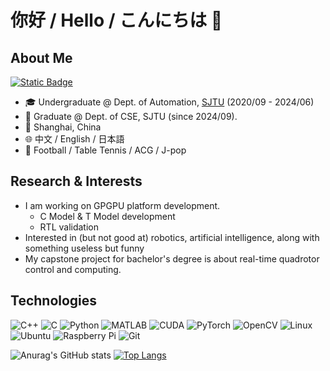 # 你好 / Hello / こんにちは 👋

## About Me
[![Static Badge](https://img.shields.io/badge/blog-%40LeightonWang-blue)](https://leightonwang.github.io)
- 🎓 Undergraduate @ Dept. of Automation, [SJTU](https://en.sjtu.edu.cn/) (2020/09 - 2024/06)
- 🔭 Graduate @ Dept. of CSE, SJTU (since 2024/09).
- 📍 Shanghai, China
- 🌐 中文 / English / 日本語
- 🎪 Football / Table Tennis / ACG / J-pop

## Research & Interests
- I am working on GPGPU platform development.
  - C Model & T Model development
  - RTL validation
- Interested in (but not good at) robotics, artificial intelligence, along with something useless but funny
- My capstone project for bachelor's degree is about real-time quadrotor control and computing.

## Technologies
![C++](https://img.shields.io/static/v1?style=for-the-badge&message=C%2B%2B&color=00599C&logo=C%2B%2B&logoColor=FFFFFF&label=)
![C](https://img.shields.io/badge/c-%2300599C.svg?style=for-the-badge&logo=c&logoColor=white)
![Python](https://img.shields.io/static/v1?style=for-the-badge&message=Python&color=3776AB&logo=Python&logoColor=FFFFFF&label=)
![MATLAB](https://img.shields.io/static/v1?style=for-the-badge&message=MATLAB&color=0076A8&logo=MATLAB&logoColor=FFFFFF&label=)
![CUDA](https://img.shields.io/badge/cuda-000000.svg?style=for-the-badge&logo=nVIDIA&logoColor=green)
![PyTorch](https://img.shields.io/static/v1?style=for-the-badge&message=PyTorch&color=EE4C2C&logo=PyTorch&logoColor=FFFFFF&label=)
![OpenCV](https://img.shields.io/static/v1?style=for-the-badge&message=OpenCV&color=5C3EE8&logo=OpenCV&logoColor=FFFFFF&label=)
![Linux](https://img.shields.io/badge/Linux-FCC624?style=for-the-badge&logo=linux&logoColor=black)
![Ubuntu](https://img.shields.io/badge/Ubuntu-E95420?style=for-the-badge&logo=ubuntu&logoColor=white)
![Raspberry Pi](https://img.shields.io/badge/-Raspberry_Pi-C51A4A?style=for-the-badge&logo=Raspberry-Pi)
![Git](https://img.shields.io/badge/git-%23F05033.svg?style=for-the-badge&logo=git&logoColor=white)


   ![Anurag's GitHub stats](https://github-readme-stats.vercel.app/api?username=leightonwang\&hide=contribs)
  [![Top Langs](https://github-readme-stats.vercel.app/api/top-langs/?username=LeightonWang&layout=compact&hide=html,tex,ruby,shell)](https://github.com/anuraghazra/github-readme-stats)
 


